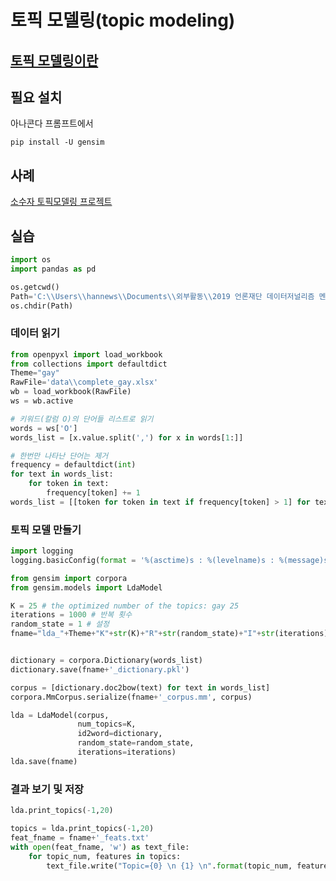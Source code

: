 # 토픽 모델링(topic modeling)

## [토픽 모델링이란](https://wikidocs.net/30707)

## 필요 설치
아나콘다 프롬프트에서 
```
pip install -U gensim
```

## 사례 
[소수자 토픽모델링 프로젝트](https://github.com/FifthSaint/NewsTextMining201903)


## 실습

```python
import os
import pandas as pd

os.getcwd()
Path='C:\\Users\\hannews\\Documents\\외부활동\\2019 언론재단 데이터저널리즘 멘토링'
os.chdir(Path)
```

### 데이터 읽기


```python
from openpyxl import load_workbook
from collections import defaultdict
Theme="gay"
RawFile='data\\complete_gay.xlsx'
wb = load_workbook(RawFile)
ws = wb.active

# 키워드(칼럼 O)의 단어들 리스트로 읽기
words = ws['O']
words_list = [x.value.split(',') for x in words[1:]]

# 한번만 나타난 단어는 제거
frequency = defaultdict(int)
for text in words_list:
    for token in text:
        frequency[token] += 1
words_list = [[token for token in text if frequency[token] > 1] for text in words_list]
```

### 토픽 모델 만들기


```python
import logging
logging.basicConfig(format = '%(asctime)s : %(levelname)s : %(message)s', level=logging.INFO)

from gensim import corpora
from gensim.models import LdaModel
```


```python
K = 25 # the optimized number of the topics: gay 25
iterations = 1000 # 반복 횟수
random_state = 1 # 설정
fname="lda_"+Theme+"K"+str(K)+"R"+str(random_state)+"I"+str(iterations)


dictionary = corpora.Dictionary(words_list)
dictionary.save(fname+'_dictionary.pkl')

corpus = [dictionary.doc2bow(text) for text in words_list]
corpora.MmCorpus.serialize(fname+'_corpus.mm', corpus)

lda = LdaModel(corpus, 
               num_topics=K, 
               id2word=dictionary,
               random_state=random_state, 
               iterations=iterations)
lda.save(fname)
```

### 결과 보기 및 저장


```python
lda.print_topics(-1,20)

```


```python
topics = lda.print_topics(-1,20)
feat_fname = fname+'_feats.txt'
with open(feat_fname, 'w') as text_file:
    for topic_num, features in topics:
        text_file.write("Topic={0} \n {1} \n".format(topic_num, features))
```


```python

```
